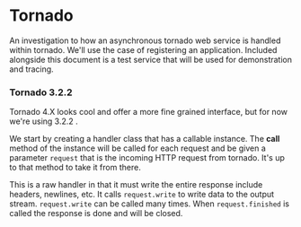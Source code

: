 # Tornado
An investigation to how an asynchronous tornado web service is handled within tornado. We'll use the case of registering an application. Included alongside this document is a test service that will be used for demonstration and tracing.


### Tornado 3.2.2
Tornado 4.X looks cool and offer a more fine grained interface, but for now we're using 3.2.2 .

We start by creating a handler class that has a callable instance. The __call__ method of the instance will be called for each request and be given a parameter `request` that is the incoming HTTP request from tornado. It's up to that method to take it from there.

This is a raw handler in that it must write the entire response include headers, newlines, etc. It calls `request.write` to write data to the output stream. `request.write` can be called many times. When `request.finished` is called the response is done and will be closed.
